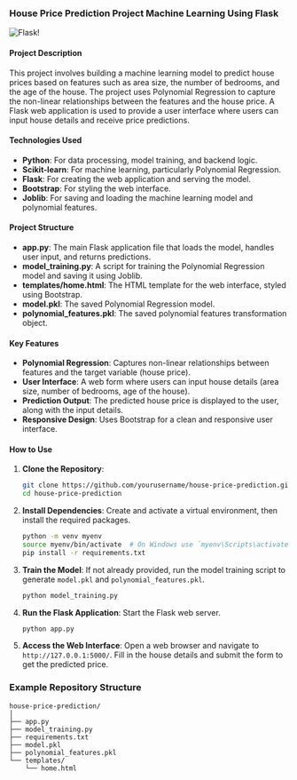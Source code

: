 ### House Price Prediction Project Machine Learning Using Flask

![Flask!](https://github.com/Manjesh30Verma/House_Price_Prediction_Machine_Leanring_using_Flask-Project/assets/144987266/7f8d8871-dc0c-476a-9c47-907e13bb0d44)


#### Project Description
This project involves building a machine learning model to predict house prices based on features such as area size, the number of bedrooms, and the age of the house. The project uses Polynomial Regression to capture the non-linear relationships between the features and the house price. A Flask web application is used to provide a user interface where users can input house details and receive price predictions.

#### Technologies Used
- **Python**: For data processing, model training, and backend logic.
- **Scikit-learn**: For machine learning, particularly Polynomial Regression.
- **Flask**: For creating the web application and serving the model.
- **Bootstrap**: For styling the web interface.
- **Joblib**: For saving and loading the machine learning model and polynomial features.

#### Project Structure
- **app.py**: The main Flask application file that loads the model, handles user input, and returns predictions.
- **model_training.py**: A script for training the Polynomial Regression model and saving it using Joblib.
- **templates/home.html**: The HTML template for the web interface, styled using Bootstrap.
- **model.pkl**: The saved Polynomial Regression model.
- **polynomial_features.pkl**: The saved polynomial features transformation object.

#### Key Features
- **Polynomial Regression**: Captures non-linear relationships between features and the target variable (house price).
- **User Interface**: A web form where users can input house details (area size, number of bedrooms, age of the house).
- **Prediction Output**: The predicted house price is displayed to the user, along with the input details.
- **Responsive Design**: Uses Bootstrap for a clean and responsive user interface.

#### How to Use
1. **Clone the Repository**:
   ```sh
   git clone https://github.com/yourusername/house-price-prediction.git
   cd house-price-prediction
   ```

2. **Install Dependencies**:
   Create and activate a virtual environment, then install the required packages.
   ```sh
   python -m venv myenv
   source myenv/bin/activate  # On Windows use `myenv\Scripts\activate`
   pip install -r requirements.txt
   ```

3. **Train the Model**:
   If not already provided, run the model training script to generate `model.pkl` and `polynomial_features.pkl`.
   ```sh
   python model_training.py
   ```

4. **Run the Flask Application**:
   Start the Flask web server.
   ```sh
   python app.py
   ```

5. **Access the Web Interface**:
   Open a web browser and navigate to `http://127.0.0.1:5000/`. Fill in the house details and submit the form to get the predicted price.

### Example Repository Structure
```
house-price-prediction/
│
├── app.py
├── model_training.py
├── requirements.txt
├── model.pkl
├── polynomial_features.pkl
└── templates/
    └── home.html

